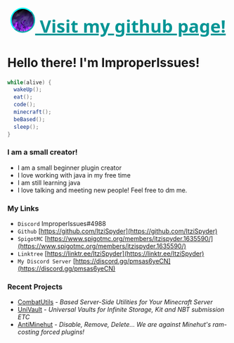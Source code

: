 <div align="center">
    <h1 style="font-size: large; font-family: 'Segoe UI', Tahoma, Geneva, Verdana, sans-serif;">
        <a href="https://itzispyder.github.io/" style="color:rgb(0, 149, 149); font-size: 40px;">
            <img src="./resources/assets/images/improperissues.png" style="width: 10%; border-radius: 100px; background-color: rgba(59, 59, 59, 0.721); border-color: aqua; border-style:outset;">
            Visit my github page!
        </a>
    </h1>
</div>


# Hello there! I'm ImproperIssues!

```java
while(alive) {
  wakeUp();
  eat();
  code();
  minecraft();
  beBased();
  sleep();
}
```



### I am a small creator!
- I am a small beginner plugin creator
- I love working with java in my free time
- I am still learning java
- I love talking and meeting new people! Feel free to dm me.

### My Links 
- `Discord` ImproperIssues#4988
- `Github` [https://github.com/ItziSpyder](https://github.com/ItziSpyder)
- `SpigotMC` [https://www.spigotmc.org/members/itzispyder.1635590/](https://www.spigotmc.org/members/itzispyder.1635590/)
- `Linktree` [https://linktr.ee/ItziSpyder](https://linktr.ee/ItziSpyder)
- `My Discord Server` [https://discord.gg/pmsas6yeCN](https://discord.gg/pmsas6yeCN)



### Recent Projects
- [CombatUtils](https://github.com/ItziSpyder/CombatUtils) - *Based Server-Side Utilities for Your Minecraft Server*
- [UniVault](https://github.com/ItziSpyder/UniVault) - *Universal Vaults for Infinite Storage, Kit and NBT submission ETC*
- [AntiMinehut](https://github.com/ItziSpyder/AntiMinehut) - *Disable, Remove, Delete... We are against Minehut's ram-costing forced plugins!*

